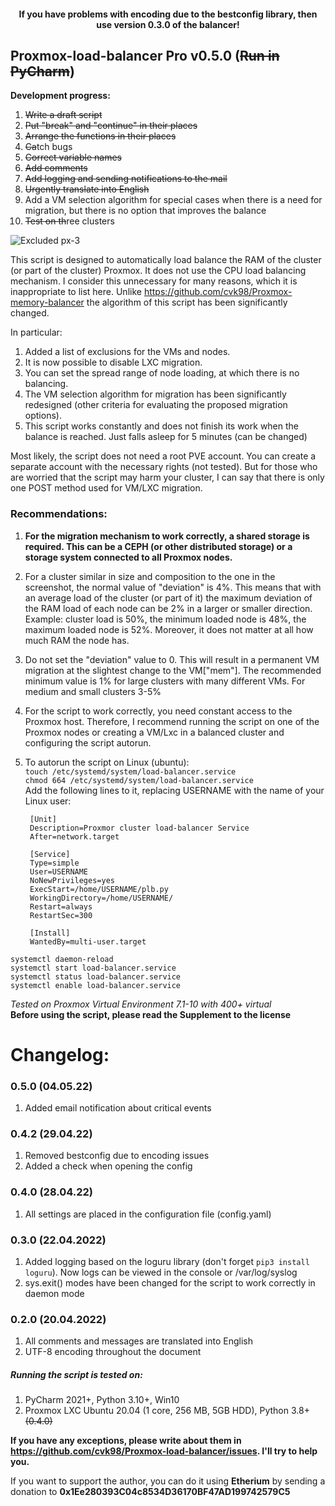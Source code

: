 #### <p align="center"> If you have problems with encoding due to the bestconfig library, then use version 0.3.0 of the balancer!

## Proxmox-load-balancer Pro v0.5.0  (<strike>Run in PyCharm</strike>)

<strong>Development progress:</strong>
1. <strike>Write a draft script</strike>
2. <strike>Put "break" and "continue" in their places</strike>
3. <strike>Arrange the functions in their places</strike>
4. <strike>Ca</strike>tch bugs
5. <strike>Correct variable names</strike>
6. <strike>Add comments</strike>
7. <strike>Add logging and sending notifications to the mail</strike>
8. <strike>Urgently translate into English</strike>
9. Add a VM selection algorithm for special cases when there is a need for migration, but there is no option that improves the balance	
10. <strike>Test on th</strike>ree clusters

![Excluded px-3](https://user-images.githubusercontent.com/88323643/164393540-9be1f695-59ba-4e96-a629-a9e9fd310795.jpg)

This script is designed to automatically load balance the RAM of the cluster (or part of the cluster) Proxmox.
It does not use the CPU load balancing mechanism. I consider this unnecessary for many reasons, which it is inappropriate to list here.
Unlike https://github.com/cvk98/Proxmox-memory-balancer the algorithm of this script has been significantly changed. 

In particular:
1. Added a list of exclusions for the VMs and nodes.
2. It is now possible to disable LXC migration.
3. You can set the spread range of node loading, at which there is no balancing.
4. The VM selection algorithm for migration has been significantly redesigned (other criteria for evaluating the proposed migration options).
5. This script works constantly and does not finish its work when the balance is reached. Just falls asleep for 5 minutes (can be changed)

Most likely, the script does not need a root PVE account. You can create a separate account with the necessary rights (not tested). But for those who are worried that the script may harm your cluster, I can say that there is only one POST method used for VM/LXC migration.

### Recommendations:
1. **For the migration mechanism to work correctly, a shared storage is required. This can be a CEPH (or other distributed storage) or a storage system connected to all Proxmox nodes.**
2. For a cluster similar in size and composition to the one in the screenshot, the normal value of "deviation" is 4%. This means that with an average load of the cluster (or part of it) the maximum deviation of the RAM load of each node can be 2% in a larger or smaller direction.
Example: cluster load is 50%, the minimum loaded node is 48%, the maximum loaded node is 52%.
Moreover, it does not matter at all how much RAM the node has.
3. Do not set the "deviation" value to 0. This will result in a permanent VM migration at the slightest change to the VM["mem"]. The recommended minimum value is 1% for large clusters with many different VMs. For medium and small clusters 3-5%
4. For the script to work correctly, you need constant access to the Proxmox host. Therefore, I recommend running the script on one of the Proxmox nodes or creating a VM/Lxc in a balanced cluster and configuring the script autorun.
5. To autorun the script on Linux (ubuntu):  
	 `touch /etc/systemd/system/load-balancer.service`  
	 `chmod 664 /etc/systemd/system/load-balancer.service`  
		Add the following lines to it, replacing USERNAME with the name of your Linux user:  
			
		[Unit]  
  		Description=Proxmor cluster load-balancer Service  
  		After=network.target  

  		[Service]  
  		Type=simple  
  		User=USERNAME  
		NoNewPrivileges=yes  
  		ExecStart=/home/USERNAME/plb.py  
		WorkingDirectory=/home/USERNAME/  
  		Restart=always  
  		RestartSec=300  

  		[Install]  
 		WantedBy=multi-user.target  
				
```systemctl daemon-reload```  
```systemctl start load-balancer.service```  
```systemctl status load-balancer.service```  
```systemctl enable load-balancer.service```  

<i>Tested on Proxmox Virtual Environment 7.1-10 with 400+ virtual</i>  
**Before using the script, please read the Supplement to the license**

# Changelog:
### 0.5.0 (04.05.22)  
1. Added email notification about critical events  	
	
### 0.4.2 (29.04.22)  
1. Removed bestconfig due to encoding issues  
2. Added a check when opening the config	
	
### 0.4.0 (28.04.22)  
1. All settings are placed in the configuration file (config.yaml)
	
### 0.3.0 (22.04.2022)
1. Added logging based on the loguru library (don't forget `pip3 install loguru`). Now logs can be viewed in the console or /var/log/syslog  
2. sys.exit() modes have been changed for the script to work correctly in daemon mode

### 0.2.0 (20.04.2022)
1. All comments and messages are translated into English
2. UTF-8 encoding throughout the document

##### Running the script is tested on:
1. PyCharm 2021+, Python 3.10+, Win10
2. Proxmox LXC Ubuntu 20.04 (1 core, 256 MB, 5GB HDD), Python 3.8+ <strike>(0.4.0)</strike>

**If you have any exceptions, please write about them in https://github.com/cvk98/Proxmox-load-balancer/issues. I'll try to help you.**

If you want to support the author, you can do it using <b>Etherium</b> by sending a donation to <b>0x1Ee280393C04c8534D36170BF47AD199742579C5</b>
